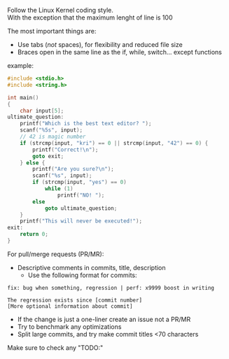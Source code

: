 Follow the Linux Kernel coding style. <br>
With the exception that the maximum lenght of line is 100

The most important things are:
- Use tabs (*not* spaces), for flexibility and reduced file size
- Braces open in the same line as the if, while, switch... except functions

example:
```c
#include <stdio.h>
#include <string.h>

int main()
{
	char input[5];
ultimate_question:
	printf("Which is the best text editor? ");
	scanf("%5s", input);
	// 42 is magic number
	if (strcmp(input, "kri") == 0 || strcmp(input, "42") == 0) {
		printf("Correct!\n");
		goto exit;
	} else {
		printf("Are you sure?\n");
		scanf("%s", input);
		if (strcmp(input, "yes") == 0)
			while (1)
				printf("NO! ");
		else
			goto ultimate_question;
	}
	printf("This will never be executed!");
exit:
	return 0;
}
```

For pull/merge requests (PR/MR):
- Descriptive comments in commits, title, description
	- Use the following format for commits:<br>
```
fix: bug when something, regression | perf: x9999 boost in writing

The regression exists since [commit number]
[More optional information about commit]
```
- If the change is just a one-liner create an issue not a PR/MR
- Try to benchmark any optimizations
- Split large commits, and try make commit titles <70 characters

Make sure to check any "TODO:"